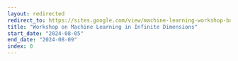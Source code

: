 ```yaml
---
layout: redirected
redirect_to: https://sites.google.com/view/machine-learning-workshop-bath
title: "Workshop on Machine Learning in Infinite Dimensions"
start_date: "2024-08-05"
end_date: "2024-08-09"
index: 0
---
```



